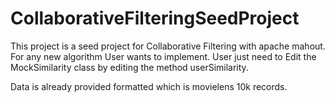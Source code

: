 # CollaborativeFilteringSeedProject
This project is a seed project for Collaborative Filtering with apache mahout. 
For any new algorithm User wants to implement. User just need to Edit the MockSimilarity 
class by editing the method userSimilarity. 

Data is already provided formatted which is movielens 10k records.
